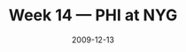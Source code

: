---
layout: game
title: Week 14 — PHI at NYG
season: 2009
game_id: 2009_14_PHI_NYG
week: 14
date: 2009-12-13
home_team: NYG
away_team: PHI
final_home: 38
final_away: 45
pbp_url: /assets/data/pbp/2009/2009_14_PHI_NYG.csv.gz
---